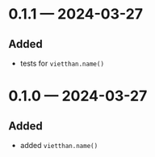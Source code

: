 
<a id='changelog-0.1.1'></a>
# 0.1.1 — 2024-03-27

## Added

- tests for `vietthan.name()`

<a id='changelog-0.1.0'></a>
# 0.1.0 — 2024-03-27

## Added

- added `vietthan.name()`

